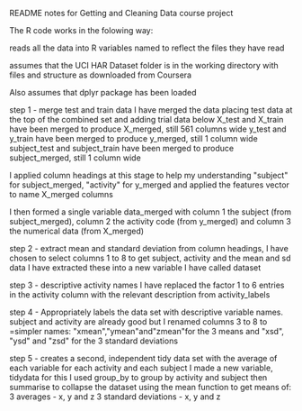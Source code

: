 README notes for Getting and Cleaning Data course project

The R code works in the folowing way:

reads all the data into R variables named to reflect the files they have read

assumes that the UCI HAR Dataset folder is in the working directory with files and structure as downloaded from Coursera

Also assumes that dplyr package has been loaded

step 1 - merge test and train data
I have merged the data placing test data at the top of the combined set and adding trial data below
X_test and X_train have been merged to produce X_merged, still 561 columns wide
y_test and y_train have been merged to produce y_merged, still 1 column wide
subject_test and subject_train have been merged to produce subject_merged, still 1 column wide

I applied column headings at this stage to help my understanding
"subject" for subject_merged, "activity" for y_merged and applied the features vector to name X_merged columns

I then formed a single variable data_merged
with column 1 the subject (from subject_merged),
column 2 the activity code (from y_merged) and
column 3 the numerical data (from X_merged)


step 2 - extract mean and standard deviation
from column headings, I have chosen to select columns 1 to 8 to get subject, activity and the mean and sd data
I have extracted these into a new variable I have called dataset


step 3 - descriptive activity names
I have replaced the factor 1 to 6 entries in the activity column with the relevant description from activity_labels


step 4 - Appropriately labels the data set with descriptive variable names.
subject and activity are already good but I renamed columns 3 to 8 to =simpler names:
"xmean","ymean"and"zmean"for the 3 means and
"xsd", "ysd" and "zsd" for the 3 standard deviations



step 5 - creates a second, independent tidy data set with the average of each variable for each activity and each  subject
I made a new variable, tidydata for this
I used group_by to group by activity and subject
then summarise to collapse the dataset using the mean function to get means of:
3 averages - x, y and z
3 standard deviations - x, y and z


